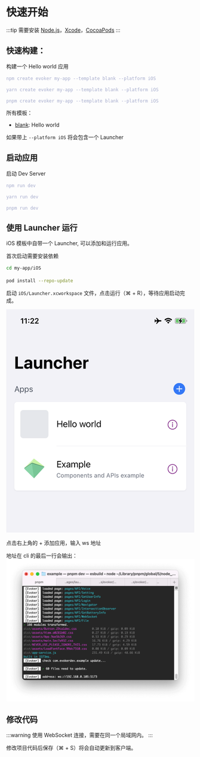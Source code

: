 # 快速开始

:::tip
需要安装 [Node.js](https://nodejs.org)，[Xcode](https://developer.apple.com/xcode/)，[CocoaPods](https://guides.cocoapods.org/using/getting-started.html#installation)
:::

## 快速构建：

构建一个 Hello world 应用

<Tabs type="line" trigger="hover">
    <TabPane name="npm" tab="npm">
         <div class="language-sh"><span class="copy"></span><pre><code><span class="line"><span style="color:#A6ACCD;">npm create evoker my-app --template blank --platform iOS</span></span></code></pre></div>
    </TabPane>
    <TabPane name="yarn" tab="yarn">
         <div class="language-sh"><span class="copy"></span><pre><code><span class="line"><span style="color:#A6ACCD;">yarn create evoker my-app --template blank --platform iOS</span></span></code></pre></div>
    </TabPane>
    <TabPane name="pnpm" tab="pnpm">
         <div class="language-sh"><span class="copy"></span><pre><code><span class="line"><span style="color:#A6ACCD;">pnpm create evoker my-app --template blank --platform iOS</span></span></code></pre></div>
    </TabPane>
</Tabs>

所有模板：

- [blank](https://github.com/yizhi996/evoker/tree/main/packages/create-evoker/template-blank): Hello world

如果带上 `--platform iOS` 将会包含一个 Launcher

## 启动应用

启动 Dev Server

<Tabs type="line" trigger="hover">
    <TabPane name="npm" tab="npm">
         <div class="language-sh"><span class="copy"></span><pre><code><span class="line"><span style="color:#A6ACCD;">npm run dev</span></span></code></pre></div>
    </TabPane>
    <TabPane name="yarn" tab="yarn">
         <div class="language-sh"><span class="copy"></span><pre><code><span class="line"><span style="color:#A6ACCD;">yarn run dev</span></span></code></pre></div>
    </TabPane>
    <TabPane name="pnpm" tab="pnpm">
         <div class="language-sh"><span class="copy"></span><pre><code><span class="line"><span style="color:#A6ACCD;">pnpm run dev</span></span></code></pre></div>
    </TabPane>
</Tabs>

## 使用 Launcher 运行

iOS 模板中自带一个 Launcher, 可以添加和运行应用。

首次启动需要安装依赖

```sh
cd my-app/iOS

pod install --repo-update
```

启动 `iOS/Launcher.xcworkspace` 文件，点击运行（⌘ + R），等待应用启动完成。

![launcher](../assets/launcher_add.png)

点击右上角的 + 添加应用，输入 ws 地址

地址在 cli 的最后一行会输出：
![dev](../assets/dev.png)

## 修改代码

:::warning
使用 WebSocket 连接，需要在同一个局域网内。
:::

修改项目代码后保存（⌘ + S）将会自动更新到客户端。
